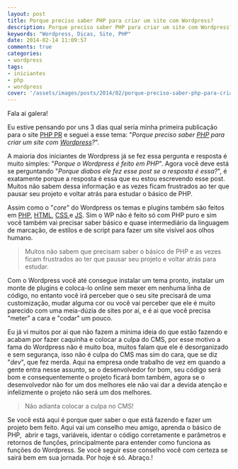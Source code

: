 ```yaml
---
layout: post
title: Porque preciso saber PHP para criar um site com Wordpress?
description: Porque preciso saber PHP para criar um site com Wordpress?
keywords: "Wordpress, Dicas, Site, PHP"
date: 2014-02-14 11:09:57
comments: true
categories:
- wordpress
tags:
- iniciantes
- php
- wordpress
cover: '/assets/images/posts/2014/02/porque-preciso-saber-php-para-criar-um-site-com-wordpress.jpg'
---
```


Fala ai galera!

Eu estive pensando por uns 3 dias qual seria minha primeira publicação para o site <a title="PHP PR | Comunidade de desenvolvedores PHP do Estado do Paraná" href="http://www.phppr.net/">PHP PR</a> e seguei a esse tema: "<em>Porque preciso saber <a title="PHP" href="http://www.php.net/" target="_blank">PHP</a> para criar um site com <a title="Wordpress.org" href="http://wordpress.org/" target="_blank">Wordpress</a>?</em>".

A maioria dos iniciantes de Wordpress já se fez essa pergunta e resposta é muito simples: "<em>Porque o Wordpress é feito em PHP</em>".
Agora você deve está se perguntando "<em>Porque diabos ele fez esse post se a resposta é essa?</em>", é exatamente porque a resposta é essa que eu estou escrevendo esse post. Muitos não sabem dessa informação e as vezes ficam frustrados ao ter que pausar seu projeto e voltar atrás para estudar o básico de PHP.

Assim como o "<em>core</em>" do Wordpress os temas e plugins também são feitos em <a title="PHP" href="http://www.php.net/" target="_blank">PHP</a>, <a title="HTML Wikipedia" href="http://pt.wikipedia.org/wiki/HTML" target="_blank">HTML</a>, <a title="o que é CSS com Maujor" href="http://www.maujor.com/index.php" target="_blank">CSS </a>e <a title="JavaScript na Wikipedia" href="http://pt.wikipedia.org/wiki/JavaScript" target="_blank">JS</a>. Sim o WP não é feito só com PHP puro e sim você também vai precisar saber básico e quase intermediário da linguagem de marcação, de estilos e de script para fazer um site visível aos olhos humano.

> Muitos não sabem que precisam saber o básico de PHP e as vezes ficam frustrados ao ter que pausar seu projeto e voltar atrás para estudar.

Com o Wordpress você até consegue instalar um tema pronto, instalar um monte de plugins e coloca-lo online sem mexer em nenhuma linha de código, no entanto você irá perceber que o seu site precisará de uma customização, mudar alguma cor ou você vai perceber que ele é muito parecido com uma meia-dúzia de sites por aí, e é ai que você precisa "meter" a cara e "codar" um pouco.

Eu já vi muitos por ai que não fazem a mínima ideia do que estão fazendo e acabam por fazer caquinha e colocar a culpa do CMS, por esse motivo a fama do Wordpress não é muito boa, muitos falam que ele é desorganizado e sem segurança, isso não é culpa do CMS mas sim do cara, que se diz "<em>dev</em>", que fez merda. Aqui na empresa onde trabalho de vez em quando a gente entra nesse assunto, se o desenvolvedor for bom, seu código será bom e consequentemente o projeto ficará bom também, agora se o desenvolvedor não for um dos melhores ele não vai dar a devida atenção e infelizmente o projeto não será um dos melhores.

> Não adianta colocar a culpa no CMS!

Se você está aqui é porque quer saber o que está fazendo e fazer um projeto bem feito. Aqui vai um conselho meu amigo, aprenda o básico de PHP,  abrir e tags, variáveis, identar o código corretamente e parâmetros e retornos de funções, principalmente para entender como funciona as funções do Wordpress. Se você seguir esse conselho você com certeza se sairá bem em sua jornada.
Por hoje é só. Abraço.!
